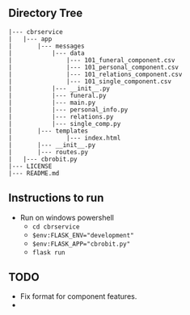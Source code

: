 ## Directory Tree
<!-- .
+-- cbrservice (main flask directory)
|   +-- app (flask sevice)
|       +-- messages (CBR/Lazy learning part)
|           +-- data (Case-Base)
|               +-- 101_funeral_component.csv 
|               +-- 101_personal_component.csv 
|               +-- 101_relations_component.csv 
|               +-- 101_single_component.csv 
|           +-- __init__.py
|           +-- funeral.py
|           +-- main.py
|           +-- personal_info.py
|           +-- relations.py
|           +-- single_comp.py
|       +-- templates (HTML templates)
|               +-- index.html
|       +-- __init__.py
|       +-- routes.py (flask routes)
|   +-- cbrobit.py (main flask file)
+-- LICENSE
+-- README.md -->
```
|--- cbrservice
|   |--- app 
|       |--- messages 
|           |--- data 
|               |--- 101_funeral_component.csv 
|               |--- 101_personal_component.csv 
|               |--- 101_relations_component.csv 
|               |--- 101_single_component.csv 
|           |--- __init__.py
|           |--- funeral.py
|           |--- main.py
|           |--- personal_info.py
|           |--- relations.py
|           |--- single_comp.py
|       |--- templates 
|               |--- index.html
|       |--- __init__.py
|       |--- routes.py 
|   |--- cbrobit.py
|--- LICENSE
|--- README.md
```

## Instructions to run
- Run on windows powershell
    - ```cd cbrservice```
    - ```$env:FLASK_ENV="development"```
    - ```$env:FLASK_APP="cbrobit.py"```
    - ```flask run```

## TODO
- Fix format for component features.
- 